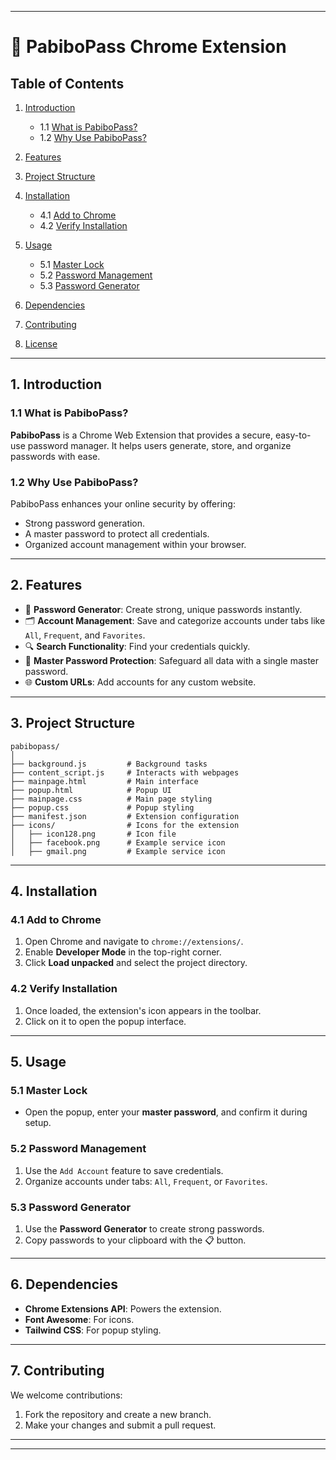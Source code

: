 
---

# 🌟 PabiboPass Chrome Extension

## Table of Contents

1. [Introduction](#introduction)
   - 1.1 [What is PabiboPass?](#what-is-pabibopass)
   - 1.2 [Why Use PabiboPass?](#why-use-pabibopass)

2. [Features](#features)

3. [Project Structure](#project-structure)

4. [Installation](#installation)
   - 4.1 [Add to Chrome](#add-to-chrome)
   - 4.2 [Verify Installation](#verify-installation)

5. [Usage](#usage)
   - 5.1 [Master Lock](#master-lock)
   - 5.2 [Password Management](#password-management)
   - 5.3 [Password Generator](#password-generator)

6. [Dependencies](#dependencies)

7. [Contributing](#contributing)

8. [License](#license)

---

## 1. Introduction

### 1.1 What is PabiboPass?
**PabiboPass** is a Chrome Web Extension that provides a secure, easy-to-use password manager. It helps users generate, store, and organize passwords with ease.

### 1.2 Why Use PabiboPass?
PabiboPass enhances your online security by offering:
- Strong password generation.
- A master password to protect all credentials.
- Organized account management within your browser.

---

## 2. Features

- 🔑 **Password Generator**: Create strong, unique passwords instantly.
- 🗂️ **Account Management**: Save and categorize accounts under tabs like `All`, `Frequent`, and `Favorites`.
- 🔍 **Search Functionality**: Find your credentials quickly.
- 🔐 **Master Password Protection**: Safeguard all data with a single master password.
- 🌐 **Custom URLs**: Add accounts for any custom website.

---

## 3. Project Structure

```plaintext
pabibopass/
│
├── background.js         # Background tasks
├── content_script.js     # Interacts with webpages
├── mainpage.html         # Main interface
├── popup.html            # Popup UI
├── mainpage.css          # Main page styling
├── popup.css             # Popup styling
├── manifest.json         # Extension configuration
├── icons/                # Icons for the extension
│   ├── icon128.png       # Icon file
│   ├── facebook.png      # Example service icon
│   ├── gmail.png         # Example service icon
```

---

## 4. Installation

### 4.1 Add to Chrome

1. Open Chrome and navigate to `chrome://extensions/`.
2. Enable **Developer Mode** in the top-right corner.
3. Click **Load unpacked** and select the project directory.

### 4.2 Verify Installation

1. Once loaded, the extension's icon appears in the toolbar.
2. Click on it to open the popup interface.

---

## 5. Usage

### 5.1 Master Lock

- Open the popup, enter your **master password**, and confirm it during setup.

### 5.2 Password Management

1. Use the `Add Account` feature to save credentials.
2. Organize accounts under tabs: `All`, `Frequent`, or `Favorites`.

### 5.3 Password Generator

1. Use the **Password Generator** to create strong passwords.
2. Copy passwords to your clipboard with the 📋 button.

---

## 6. Dependencies

- **Chrome Extensions API**: Powers the extension.
- **Font Awesome**: For icons.
- **Tailwind CSS**: For popup styling.

---

## 7. Contributing

We welcome contributions:
1. Fork the repository and create a new branch.
2. Make your changes and submit a pull request.

---

---

